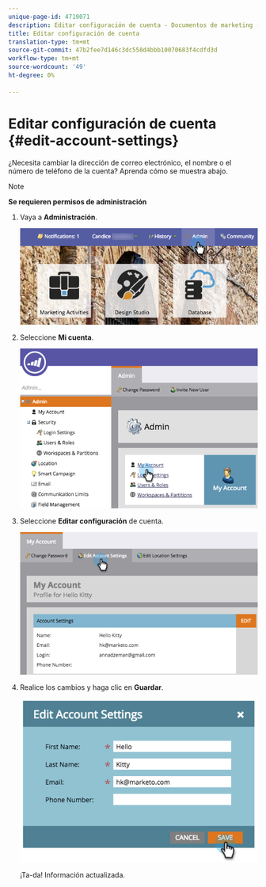 ```yaml
---
unique-page-id: 4719071
description: Editar configuración de cuenta - Documentos de marketing - Documentación del producto
title: Editar configuración de cuenta
translation-type: tm+mt
source-git-commit: 47b2fee7d146c3dc558d4bbb10070683f4cdfd3d
workflow-type: tm+mt
source-wordcount: '49'
ht-degree: 0%

---
```



# Editar configuración de cuenta {#edit-account-settings}

¿Necesita cambiar la dirección de correo electrónico, el nombre o el número de teléfono de la cuenta? Aprenda cómo se muestra abajo.

>[!NOTE]
>
>**Se requieren permisos de administración**

1. Vaya a **Administración**.

   ![](assets/adminhand.png)

1. Seleccione **Mi cuenta**.

   ![](assets/image2015-6-23-15-3a16-3a52.png)

1. Seleccione **Editar configuración** de cuenta.

   ![](assets/image2015-6-23-15-3a21-3a41.png)

1. Realice los cambios y haga clic en **Guardar**.

   ![](assets/image2015-6-23-15-3a20-3a16.png)

   ¡Ta-da! Información actualizada.

